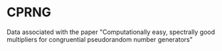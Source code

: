 # CPRNG
Data associated with the paper "Computationally easy, spectrally good multipliers for congruential pseudorandom number generators"
